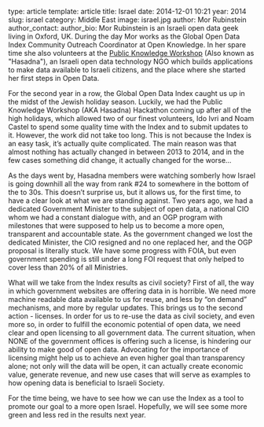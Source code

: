 type: article
template: article
title: Israel
date: 2014-12-01 10:21
year: 2014
slug: israel
category: Middle East
image: israel.jpg
author: Mor Rubinstein
author_contact:
author_bio: Mor Rubinstein is an Israeli open data geek living in Oxford, UK. During the day Mor works as the Global Open Data Index Community Outreach Coordinator at Open Knowledge. In her spare time she also volunteers at the [Public Knowledge Workshop](http://www.hasadna.org.il/en/) (Also known as "Hasadna"), an Israeli open data technology NGO which builds applications to make data available to Israeli citizens, and the place where she started her first steps in Open Data.

For the second year in a row, the Global Open Data Index caught us up in the midst of the Jewish holiday season. Luckily, we had the Public Knowledge Workshop (AKA Hasadna) Hackathon coming up after all of the high holidays, which allowed two of our finest volunteers, Ido Ivri and Noam Castel to spend some quality time with the Index and to submit updates to it. However, the work did not take too long. This is not because the Index is an easy task, it’s actually quite complicated. The main reason was that almost nothing has actually changed in between 2013 to 2014, and in the few cases something did change, it actually changed for the worse…

As the days went by, Hasadna members were watching somberly how Israel is going downhill all the way from rank #24 to somewhere in the bottom of the to 30s. This doesn’t surprise us, but it allows us, for the first time, to have a clear look at what we are standing against. Two years ago, we had a dedicated Government Minister to the subject of open data, a national CIO whom we had a constant dialogue with, and an OGP program with milestones that were supposed to help us to become a more open, transparent and accountable state. As the government changed we lost the dedicated Minister, the CIO resigned and no one replaced her, and the OGP proposal is literally stuck. We have some progress with FOIA, but even government spending is still under a long FOI request that only helped to cover less than 20% of all Ministries.

What will we take from the Index results as civil society? First of all, the way in which government websites are offering data in is horrible. We need more machine readable data available to us for reuse, and less by “on demand” mechanisms, and more by regular updates. This brings us to the second action - licenses. In order for us to re-use the data as civil society, and even more so, in order to fulfill the economic potential of open data, we need clear and open licensing to all government data. The current situation, when NONE of the government offices is offering such a license, is hindering our ability to make good of open data. Advocating for the importance of licensing might help us to achieve an even higher goal than transparency alone; not only will the data will be open, it can actually create economic value, generate revenue, and new use cases that will serve as examples to how opening data is beneficial to Israeli Society.

For the time being, we have to see how we can use the Index as a tool to promote our goal to a more open Israel. Hopefully, we will see some more green and less red in the results next year.

